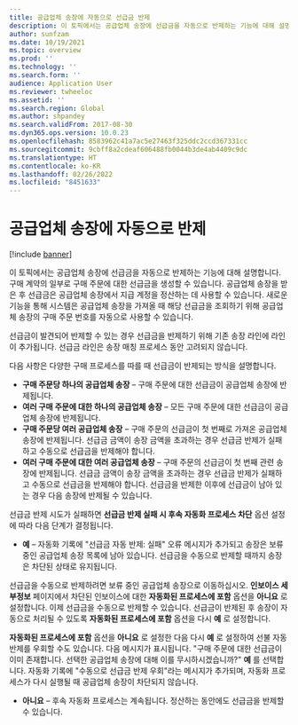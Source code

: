```yaml
---
title: 공급업체 송장에 자동으로 선급금 반제
description: 이 토픽에서는 공급업체 송장에 선급금을 자동으로 반제하는 기능에 대해 설명합니다.
author: sunfzam
ms.date: 10/19/2021
ms.topic: overview
ms.prod: ''
ms.technology: ''
ms.search.form: ''
audience: Application User
ms.reviewer: twheeloc
ms.assetid: ''
ms.search.region: Global
ms.author: shpandey
ms.search.validFrom: 2017-08-30
ms.dyn365.ops.version: 10.0.23
ms.openlocfilehash: 8583962c41a7ac5e27463f325ddc2ccd367331cc
ms.sourcegitcommit: 9cbff8a2cdeaf606488fb0044b3de4ab4409c9dc
ms.translationtype: HT
ms.contentlocale: ko-KR
ms.lasthandoff: 02/26/2022
ms.locfileid: "8451633"
---
```

# <a name="automatically-apply-to-vendor-invoices"></a>공급업체 송장에 자동으로 반제

[!include [banner](../includes/banner.md)]

이 토픽에서는 공급업체 송장에 선급금을 자동으로 반제하는 기능에 대해 설명합니다. 구매 계약의 일부로 구매 주문에 대한 선급금을 생성할 수 있습니다. 공급업체 송장을 받은 후 선급금은 공급업체 송장에서 지급 계정을 정산하는 데 사용할 수 있습니다. 새로운 기능을 통해 시스템은 공급업체 송장을 가져올 때 해당 선급금을 조회하기 위해 공급업체 송장의 구매 주문 번호를 자동으로 사용할 수 있습니다.

선급금이 발견되어 반제할 수 있는 경우 선급금을 반제하기 위해 기존 송장 라인에 라인이 추가됩니다. 선급금 라인은 송장 매칭 프로세스 동안 고려되지 않습니다.

다음 사항은 다양한 구매 프로세스를 따를 때 선급금이 반제되는 방식을 설명합니다.

- **구매 주문당 하나의 공급업체 송장** – 구매 주문에 대한 선급금이 공급업체 송장에 반제됩니다.
- **여러 구매 주문에 대한 하나의 공급업체 송장** – 모든 구매 주문에 대한 선급금이 공급업체 송장에 반제됩니다.
- **구매 주문당 여러 공급업체 송장** – 구매 주문의 선급금이 첫 번째로 가져온 공급업체 송장에 반제됩니다. 선급금 금액이 송장 금액을 초과하는 경우 선급금 반제가 실패하고 수동으로 선급금을 반제해야 합니다.
- **여러 구매 주문에 대한 여러 공급업체 송장** – 구매 주문의 선급금이 첫 번째 관련 송장에 반제됩니다. 선급금 금액이 송장 금액을 초과하는 경우 선급금 반제가 실패하고 수동으로 선급금을 반제해야 합니다. 선급금을 반제한 이후에 선급금이 남아 있는 경우 다음 송장에 반제될 수 있습니다.

선급금 반제 시도가 실패하면 **선급금 반제 실패 시 후속 자동화 프로세스 차단** 옵션 설정에 따라 다음 단계가 결정됩니다.

- **예** – 자동화 기록에 "선급금 자동 반제: 실패" 오류 메시지가 추가되고 송장은 보류 중인 공급업체 송장 목록에 남아 있습니다. 선급금을 수동으로 반제할 때까지 송장은 차단된 상태로 유지됩니다.

선급금을 수동으로 반제하려면 보류 중인 공급업체 송장으로 이동하십시오. **인보이스 세부정보** 페이지에서 차단된 인보이스에 대한 **자동화된 프로세스에 포함** 옵션을 **아니요** 로 설정합니다. 이제 선급금을 수동으로 반제할 수 있습니다. 선급금이 반제된 후 송장이 자동으로 처리될 수 있도록 **자동화된 프로세스에 포함** 옵션을 다시 **예** 로 설정합니다.

**자동화된 프로세스에 포함** 옵션을 **아니요** 로 설정한 다음 다시 **예** 로 설정하여 선불 자동 반제를 우회할 수도 있습니다. 다음 메시지가 표시됩니다. "구매 주문에 대한 선급금이 이미 존재합니다. 선택한 공급업체 송장에 대해 이를 무시하시겠습니까?" **예** 를 선택합니다. 자동화 기록에 "수동으로 선급금 반제 우회"라는 메시지가 추가되며, 자동화 프로세스가 다시 실행될 때 공급업체 송장이 차단되지 않습니다.

- **아니요** – 후속 자동화 프로세스는 계속됩니다. 정산하는 동안에도 선급금을 반제할 수 있습니다.
